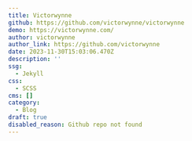 ```yaml
---
title: Victorwynne
github: https://github.com/victorwynne/victorwynne
demo: https://victorwynne.com/
author: victorwynne
author_link: https://github.com/victorwynne
date: 2023-11-30T15:03:06.470Z
description: ''
ssg:
  - Jekyll
css:
  - SCSS
cms: []
category:
  - Blog
draft: true
disabled_reason: Github repo not found
---
```

